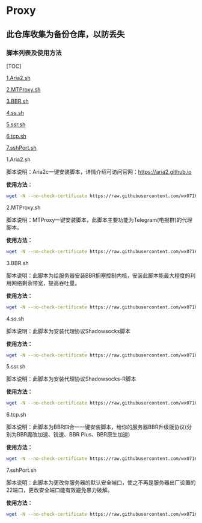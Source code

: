 # Proxy

## 此仓库收集为备份仓库，以防丢失

### 脚本列表及使用方法

[TOC]

<a href="#1">1.Aria2.sh</a>

<a href="#2">2.MTProxy.sh</a>

<a href="#3">3.BBR.sh</a>

<a href="#4">4.ss.sh</a>

<a href="#5">5.ssr.sh</a>

<a href="#6">6.tcp.sh</a>

<a href="#7">7.sshPort.sh</a>

<a name="1">1.Aria2.sh</a>

脚本说明：Aria2c一键安装脚本，详情介绍可访问官网：https://aria2.github.io

**使用方法：**

```bash
wget -N --no-check-certificate https://raw.githubusercontent.com/wx0716/Proxy/master/Aria2.sh && chmod +x Aria2.sh && bash Aria2.sh
```

<a name="2">2.MTProxy.sh</a>

脚本说明：MTProxy一键安装脚本，此脚本主要功能为Telegram(电报群)的代理脚本。

**使用方法：**

```bash
wget -N --no-check-certificate https://raw.githubusercontent.com/wx0716/Proxy/master/MTProxy.sh && chmod +x MTProxy.sh && bash MTProxy.sh
```

<a name="3">3.BBR.sh</a>

脚本说明：此脚本为给服务器安装BBR拥塞控制内核，安装此脚本能最大程度的利用网络剩余带宽，提高吞吐量。

**使用方法：**

```bash
wget -N --no-check-certificate https://raw.githubusercontent.com/wx0716/Proxy/master/bbr.sh && chmod +x bbr.sh && bash bbr.sh
```

<a name="4">4.ss.sh</a>

脚本说明：此脚本为安装代理协议Shadowsocks脚本

**使用方法：**

```bash
wget -N --no-check-certificate https://raw.githubusercontent.com/wx0716/Proxy/master/ss.sh && chmod +x ss.sh && bash ss.sh
```

<a name="5">5.ssr.sh</a>

脚本说明：此脚本为安装代理协议Shadowsocks-R脚本

**使用方法：**

```bash
wget -N --no-check-certificate https://raw.githubusercontent.com/wx0716/Proxy/master/ssr.sh && chmod +x ssr.sh && bash ssr.sh
```

<a name="6">6.tcp.sh</a>

脚本说明：此脚本为BBR四合一一键安装脚本，给你的服务器BBR升级版协议(分别为BBR魔改加速、锐速、BBR Plus、BBR原生加速)

**使用方法：**

```bash
wget -N --no-check-certificate https://raw.githubusercontent.com/wx0716/Proxy/master/tcp.sh && chmod +x tcp.sh && bash tcp.sh
```

<a name="7">7.sshPort.sh</a>

脚本说明：此脚本为更改你服务器的默认安全端口，使之不再是服务器出厂设置的22端口，更改安全端口能有效避免暴力破解。

**使用方法：**

```bash
wget -N --no-check-certificate https://raw.githubusercontent.com/wx0716/Proxy/master/sshPort.sh && chmod +x sshPort.sh && bash sshPort.sh
```
